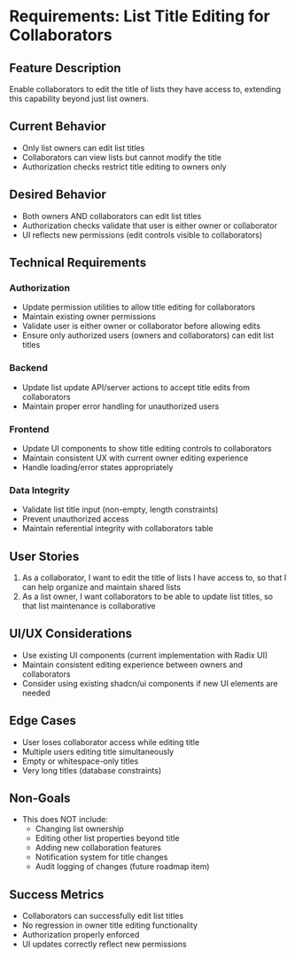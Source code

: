 # Requirements: List Title Editing for Collaborators

## Feature Description
Enable collaborators to edit the title of lists they have access to, extending this capability beyond just list owners.

## Current Behavior
- Only list owners can edit list titles
- Collaborators can view lists but cannot modify the title
- Authorization checks restrict title editing to owners only

## Desired Behavior
- Both owners AND collaborators can edit list titles
- Authorization checks validate that user is either owner or collaborator
- UI reflects new permissions (edit controls visible to collaborators)

## Technical Requirements

### Authorization
- Update permission utilities to allow title editing for collaborators
- Maintain existing owner permissions
- Validate user is either owner or collaborator before allowing edits
- Ensure only authorized users (owners and collaborators) can edit list titles

### Backend
- Update list update API/server actions to accept title edits from collaborators
- Maintain proper error handling for unauthorized users

### Frontend
- Update UI components to show title editing controls to collaborators
- Maintain consistent UX with current owner editing experience
- Handle loading/error states appropriately

### Data Integrity
- Validate list title input (non-empty, length constraints)
- Prevent unauthorized access
- Maintain referential integrity with collaborators table

## User Stories
1. As a collaborator, I want to edit the title of lists I have access to, so that I can help organize and maintain shared lists
2. As a list owner, I want collaborators to be able to update list titles, so that list maintenance is collaborative

## UI/UX Considerations
- Use existing UI components (current implementation with Radix UI)
- Maintain consistent editing experience between owners and collaborators
- Consider using existing shadcn/ui components if new UI elements are needed

## Edge Cases
- User loses collaborator access while editing title
- Multiple users editing title simultaneously
- Empty or whitespace-only titles
- Very long titles (database constraints)

## Non-Goals
- This does NOT include:
  - Changing list ownership
  - Editing other list properties beyond title
  - Adding new collaboration features
  - Notification system for title changes
  - Audit logging of changes (future roadmap item)

## Success Metrics
- Collaborators can successfully edit list titles
- No regression in owner title editing functionality
- Authorization properly enforced
- UI updates correctly reflect new permissions
